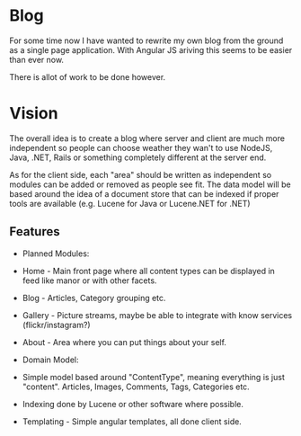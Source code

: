 # Blog

For some time now I have wanted to rewrite my own blog from the ground as a single page application.
With Angular JS ariving this seems to be easier than ever now.

There is allot of work to be done however.

# Vision

The overall idea is to create a blog where server and client are much more independent so people can choose weather they wan't to use NodeJS, Java, .NET, Rails or something completely different at the server end.

As for the client side, each "area" should be written as independent so modules can be added or removed as people see fit. The data model will be based around the idea of a document store that can be indexed if proper tools are available (e.g. Lucene for Java or Lucene.NET for .NET)

## Features

* Planned Modules:
 * Home - Main front page where all content types can be displayed in feed like manor or with other facets.
 * Blog - Articles, Category grouping etc.
 * Gallery - Picture streams, maybe be able to integrate with know services (flickr/instagram?)
 * About - Area where you can put things about your self.

* Domain Model:
 * Simple model based around "ContentType", meaning everything is just "content". Articles, Images, Comments, Tags, Categories etc.
 * Indexing done by Lucene or other software where possible.

* Templating - Simple angular templates, all done client side.
